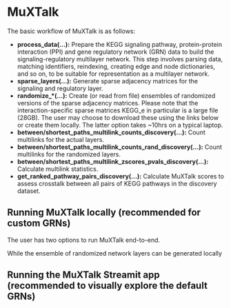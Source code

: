 # MuXTalk

The basic workflow of MuXTalk is as follows:
- **process_data(...):** Prepare the KEGG signaling pathway, protein-protein interaction (PPI) and gene regulatory network (GRN) data to build the signaling-regulatory multilayer network. This step involves parsing data, matching identifiers, reindexing, creating edge and node dictionaries, and so on, to be suitable for representation as a multilayer network.
- **sparse_layers(...):** Generate sparse adjacency matrices for the signaling and regulatory layer.
- **randomize_\*(...):** Create (or read from file) ensembles of randomized versions of the sparse adjacency matrices. Please note that the interaction-specific sparse matrices KEGG_e in particular is a large file (28GB). The user may choose to download these using the links below or create them locally. The latter option takes ~10hrs on a typical laptop.
- **between/shortest_paths_multilink_counts_discovery(...):** Count multilinks for the actual layers.
- **between/shortest_paths_multilink_counts_rand_discovery(...):** Count multilinks for the randomized layers.
- **between/shortest_paths_multilink_zscores_pvals_discovery(...):** Calculate multilink statistics.
- **get_ranked_pathway_pairs_discovery(...):** Calculate MuXTalk scores to assess crosstalk between all pairs of KEGG pathways in the discovery dataset.

## Running MuXTalk locally (recommended for custom GRNs)

The user has two options to run MuXTalk end-to-end. 


While the ensemble of randomized network layers can be generated locally



## Running the MuXTalk Streamit app (recommended to visually explore the default GRNs)
